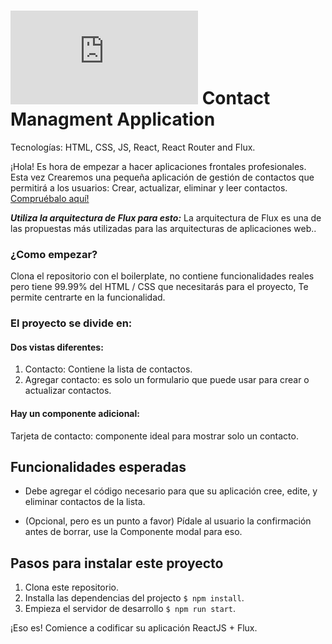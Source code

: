 # ![alt text](https://assets.breatheco.de/apis/img/images.php?blob&random&cat=icon&tags=breathecode,32) Contact Managment Application 

Tecnologías: HTML, CSS, JS, React, React Router and Flux.

¡Hola! Es hora de empezar a hacer aplicaciones frontales profesionales. Esta vez
Crearemos una pequeña aplicación de gestión de contactos que permitirá a los usuarios:
Crear, actualizar, eliminar y leer contactos. [Compruébalo aquí!](https://github.com/breatheco-de/exercise-contact-list/blob/master/preview.gif?raw=true)

***Utiliza la arquitectura de Flux para esto:*** La arquitectura de Flux es una de las propuestas más utilizadas para las arquitecturas de aplicaciones web..

### ¿Como empezar?

Clona el repositorio con el boilerplate, no contiene funcionalidades reales
pero tiene 99.99% del HTML / CSS que necesitarás para el proyecto,
Te permite centrarte en la funcionalidad.

### El proyecto se divide en:

#### Dos vistas diferentes:

1. Contacto: Contiene la lista de contactos.
2. Agregar contacto: es solo un formulario que puede usar para crear o actualizar contactos.

#### Hay un componente adicional:
Tarjeta de contacto: componente ideal para mostrar solo un contacto.

## Funcionalidades esperadas

- Debe agregar el código necesario para que su aplicación cree, edite,
y eliminar contactos de la lista.

- (Opcional, pero es un punto a favor) Pídale al usuario la confirmación antes de borrar, use la
Componente modal para eso.

## Pasos para instalar este proyecto

1. Clona este repositorio.
2. Installa las dependencias del projecto `$ npm install`.
3. Empieza el servidor de desarrollo `$ npm run start`.

¡Eso es! Comience a codificar su aplicación ReactJS + Flux.
